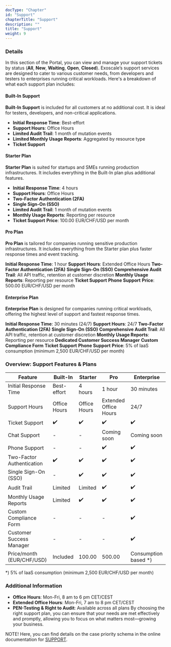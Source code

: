 ```yaml
---
docType: "Chapter"
id: "Support"
chapterTitle: "Support"
description: ""
title: "Support"
weight: 9
---
```


### Details
In this section of the Portal, you can view and manage your support tickets by status (**All**, **New**, **Waiting**, **Open**, **Closed**). Exoscale’s support services are designed to cater to various customer needs, from developers and testers to enterprises running critical workloads. Here's a breakdown of what each support plan includes:

#### Built-In Support
**Built-In Support** is included for all customers at no additional cost. It is ideal for testers, developers, and non-critical applications.

- **Initial Response Time**: Best-effort
- **Support Hours**: Office Hours
- **Limited Audit Trail**: 1 month of mutation events
- **Limited Monthly Usage Reports**: Aggregated by resource type
- **Ticket Support**

#### Starter Plan
**Starter Plan** is suited for startups and SMEs running production infrastructures. It includes everything in the Built-In plan plus additional features.

- **Initial Response Time**: 4 hours
- **Support Hours**: Office Hours
- **Two-Factor Authentication (2FA)**
- **Single Sign-On (SSO)**
- **Limited Audit Trail**: 1 month of mutation events
- **Monthly Usage Reports**: Reporting per resource
- **Ticket Support**
**Price**: 100.00 EUR/CHF/USD per month

#### Pro Plan
**Pro Plan** is tailored for companies running sensitive production infrastructures. It includes everything from the Starter plan plus faster response times and event tracking.

**Initial Response Time**: 1 hour
**Support Hours**: Extended Office Hours
**Two-Factor Authentication (2FA)**
**Single Sign-On (SSO)**
**Comprehensive Audit Trail**: All API traffic, retention at customer discretion
**Monthly Usage Reports**: Reporting per resource
**Ticket Support**
**Phone Support**
**Price**: 500.00 EUR/CHF/USD per month

#### Enterprise Plan
**Enterprise Plan** is designed for companies running critical workloads, offering the highest level of support and fastest response times.

**Initial Response Time**: 30 minutes (24/7)
**Support Hours**: 24/7
**Two-Factor Authentication (2FA)**
**Single Sign-On (SSO)**
**Comprehensive Audit Trail**: All API traffic, retention at customer discretion
**Monthly Usage Reports**: Reporting per resource
**Dedicated Customer Success Manager**
**Custom Compliance Form**
**Ticket Support**
**Phone Support**
**Price**: 5% of IaaS consumption (minimum 2,500 EUR/CHF/USD per month)

### Overview: Support Features & Plans
| Feature                     | Built-In     | Starter       | Pro           | Enterprise      |
|----------------------------|--------------|----------------|---------------|-----------------|
| Initial Response Time      | Best-effort  | 4 hours        | 1 hour        | 30 minutes      |
| Support Hours              | Office Hours | Office Hours   | Extended Office Hours | 24/7     |
| Ticket Support             | ✔️           | ✔️             | ✔️            | ✔️              |
| Chat Support               | -            | -              | Coming soon   | Coming soon     |
| Phone Support              | -            | -              | ✔️            | ✔️              |
| Two-Factor Authentication  | ✔️           | ✔️             | ✔️            | ✔️              |
| Single Sign-On (SSO)       | -            | ✔️             | ✔️            | ✔️              |
| Audit Trail                | Limited      | Limited        | ✔️            | ✔️              |
| Monthly Usage Reports      | Limited      | ✔️             | ✔️            | ✔️              |
| Custom Compliance Form     | -            | -              | -             | ✔️              |
| Customer Success Manager   | -            | -              | -             | ✔️              |
| Price/month (EUR/CHF/USD) | Included     | 100.00         | 500.00        | Consumption based *) |

*) 5% of IaaS consumption (minimum 2,500 EUR/CHF/USD per month)


### Additional Information
- **Office Hours**: Mon-Fri, 8 am to 6 pm CET/CEST
- **Extended Office Hours**: Mon-Fri, 7 am to 8 pm CET/CEST
- **PEN-Testing & Right to Audit**: Available across all plans
By choosing the right support plan, you can ensure that your needs are met effectively and promptly, allowing you to focus on what matters most—growing your business.

NOTE! Here, you can find details on the case priority schema in the online documentation for [SUPPORT](https://community.exoscale.com/platform/support-prio/).
